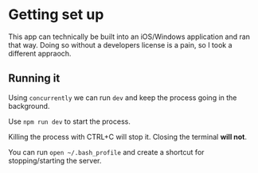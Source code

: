 # Getting set up

This app can technically be built into an iOS/Windows application and ran that way. Doing so without a developers license is a pain, so I took a different appraoch.

## Running it

Using `concurrently` we can run `dev` and keep the process going in the background.

Use `npm run dev` to start the process.

Killing the process with CTRL+C will stop it. Closing the terminal **will not**.

You can run `open ~/.bash_profile` and create a shortcut for stopping/starting the server.

